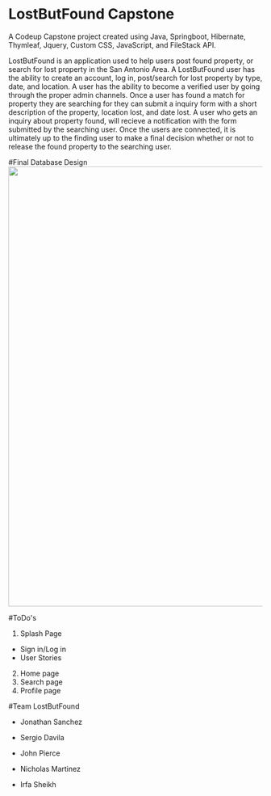 # LostButFound Capstone

A Codeup Capstone project created using Java, Springboot, Hibernate, Thymleaf, Jquery, Custom CSS, JavaScript, and FileStack API.

LostButFound is an application used to help users post found property, or search for lost property in the San Antonio Area. A LostButFound user has the ability to create an account, log in, post/search for lost property by type, date, and location. A user has the ability to become a verified user by going through the proper admin channels. Once a user has found a match for property they are searching for they can submit a inquiry form with a short description of the property, location lost, and date lost. A user who gets an inquiry about property found, will recieve a notification with the form submitted by the searching user. Once the users are connected, it is ultimately up to the finding user to make a final decision whether or not to release the found property to the searching user.  

#Final Database Design
<img width="871" src="![Image from iOS](https://user-images.githubusercontent.com/78042252/122949829-9751fd80-d341-11eb-979f-6ea227e559d0.jpg)
">

#ToDo's
1. Splash Page
  - Sign in/Log in
  - User Stories
2. Home page
3. Search page
4. Profile page
 
#Team LostButFound

- Jonathan Sanchez

- Sergio Davila

- John Pierce

- Nicholas Martinez

- Irfa Sheikh
